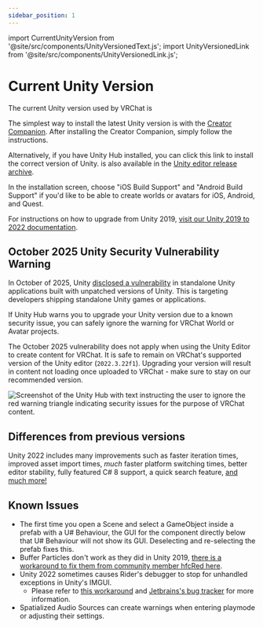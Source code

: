 ```yaml
---
sidebar_position: 1
---
```

import CurrentUnityVersion from '@site/src/components/UnityVersionedText.js';
import UnityVersionedLink from '@site/src/components/UnityVersionedLink.js';

# Current Unity Version

The current Unity version used by VRChat is <UnityVersionedLink versionKey="patch" url="https://unity.com/releases/editor/whats-new/<VERSION>"><CurrentUnityVersion/></UnityVersionedLink>

The simplest way to install the latest Unity version is with the [Creator Companion](https://vcc.docs.vrchat.com/#download-it). After installing the Creator Companion, simply follow the instructions. 

Alternatively, if you have Unity Hub installed, you can <UnityVersionedLink url="unityhub://<VERSION>">click this link</UnityVersionedLink> to install the correct version of Unity. <CurrentUnityVersion/> is also available in the [Unity editor release archive](https://unity.com/releases/editor/archive).

In the installation screen, choose "iOS Build Support" and "Android Build Support" if you'd like to be able to create worlds or avatars for iOS, Android, and Quest.

For instructions on how to upgrade from Unity 2019, [visit our Unity 2019 to 2022 documentation](/sdk/upgrade/unity-2022).

## October 2025 Unity Security Vulnerability Warning

In October of 2025, Unity [disclosed a vulnerability](https://unity.com/security/sept-2025-01) in standalone Unity applications built with unpatched versions of Unity. This is targeting developers shipping standalone Unity games or applications.

If Unity Hub warns you to upgrade your Unity version due to a known security issue, you can safely ignore the warning for VRChat World or Avatar projects.

The October 2025 vulnerability does not apply when using the Unity Editor to create content for VRChat. It is safe to remain on VRChat's supported version of the Unity editor (`2022.3.22f1`). Upgrading your version will result in content not loading once uploaded to VRChat - make sure to stay on our recommended version.

![Screenshot of the Unity Hub with text instructing the user to ignore the red warning triangle indicating security issues for the purpose of VRChat content.](/img/sdk/unity-sec-issue-warning-banner.png)


## Differences from previous versions

Unity 2022 includes many improvements such as faster iteration times, improved asset import times, *much* faster platform switching times, better editor stability, fully featured C# 8 support, a quick search feature, [and much more!](https://unity.com/releases/lts)


## Known Issues

* The first time you open a Scene and select a GameObject inside a prefab with a U# Behaviour, the GUI for the component directly below that U# Behaviour will not show its GUI. Deselecting and re-selecting the prefab fixes this.
* Buffer Particles don't work as they did in Unity 2019, [there is a workaround to fix them from community member hfcRed here](https://x.com/hfcRedddd/status/1696915379090604179).
* Unity 2022 sometimes causes Rider's debugger to stop for unhandled exceptions in Unity's IMGUI.
    * Please refer to [this workaround](https://forum.unity.com/threads/rider-debugger-breaks-on-unhandled-exception.1135879/#post-7305256) and [Jetbrains's bug tracker](https://youtrack.jetbrains.com/issue/RIDER-64944) for more information.
* Spatialized Audio Sources can create warnings when entering playmode or adjusting their settings.